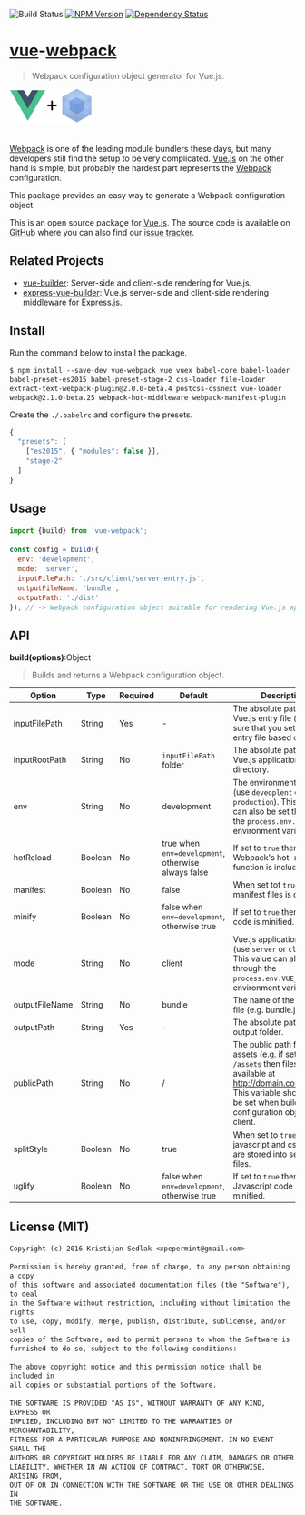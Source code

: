 ![Build Status](https://travis-ci.org/xpepermint/vue-webpack.svg?branch=master)&nbsp;[![NPM Version](https://badge.fury.io/js/contextable.svg)](https://badge.fury.io/js/contextable)&nbsp;[![Dependency Status](https://gemnasium.com/xpepermint/vue-webpack.svg)](https://gemnasium.com/xpepermint/vue-webpack)

# [vue](http://vuejs.org)-[webpack](https://webpack.github.io)

> Webpack configuration object generator for Vue.js.

<img src="logo.png" height="60" style="margin-bottom: 20px" />

[Webpack](https://webpack.github.io) is one of the leading module bundlers these days, but many developers still find the setup to be very complicated. [Vue.js](http://vuejs.org) on the other hand is simple, but probably the hardest part represents the [Webpack](https://webpack.github.io) configuration.

This package provides an easy way to generate a Webpack configuration object.

This is an open source package for [Vue.js](http://vuejs.org/). The source code is available on [GitHub](https://github.com/xpepermint/vue-webpack) where you can also find our [issue tracker](https://github.com/xpepermint/vue-webpack/issues).

## Related Projects

* [vue-builder](https://github.com/xpepermint/vue-builder): Server-side and client-side rendering for Vue.js.
* [express-vue-builder](https://github.com/xpepermint/express-vue-builder): Vue.js server-side and client-side rendering middleware for Express.js.

## Install

Run the command below to install the package.

```
$ npm install --save-dev vue-webpack vue vuex babel-core babel-loader babel-preset-es2015 babel-preset-stage-2 css-loader file-loader extract-text-webpack-plugin@2.0.0-beta.4 postcss-cssnext vue-loader webpack@2.1.0-beta.25 webpack-hot-middleware webpack-manifest-plugin
```

Create the `./.babelrc` and configure the presets.

```js
{
  "presets": [
    ["es2015", { "modules": false }],
    "stage-2"
  ]
}
```

## Usage

```js
import {build} from 'vue-webpack';

const config = build({
  env: 'development',
  mode: 'server',
  inputFilePath: './src/client/server-entry.js',
  outputFileName: 'bundle',
  outputPath: './dist'
}); // -> Webpack configuration object suitable for rendering Vue.js applications.
```

## API

**build(options)**:Object

> Builds and returns a Webpack configuration object.

| Option | Type | Required | Default | Description
|--------|------|----------|---------|------------
| inputFilePath | String | Yes | - | The absolute path to Vue.js entry file (make sure that you set the right entry file based on `mode`).
| inputRootPath | String | No | `inputFilePath` folder | The absolute path to the Vue.js application's root directory.
| env | String | No | development | The environment name (use `deveoplent` or `production`). This value can also be set through the `process.env.NODE_ENV` environment variable.
| hotReload | Boolean | No | true when `env=development`, otherwise always false | If set to `true` then Webpack's hot-reload function is included.
| manifest | Boolean | No | false | When set tot `true`, the manifest files is created.
| minify | Boolean | No | false when `env=development`, otherwise true | If set to `true` then CSS code is minified.
| mode | String | No | client | Vue.js application mode (use `server` or `client`). This value can also be set through the `process.env.VUE_ENV` environment variable.
| outputFileName | String | No | bundle | The name of the bundle file (e.g. bundle.js).
| outputPath | String | Yes | - | The absolute path to the output folder.
| publicPath | String | No | / | The public path for the assets (e.g. if set to `/assets` then files are available at http://domain.com/assets). This variable should only be set when building a configuration object for a client.
| splitStyle | Boolean | No | true | When set to `true`, javascript and css code are stored into separated files.
| uglify | Boolean | No | false when `env=development`, otherwise true | If set to `true` then Javascript code is minified.

## License (MIT)

```
Copyright (c) 2016 Kristijan Sedlak <xpepermint@gmail.com>

Permission is hereby granted, free of charge, to any person obtaining a copy
of this software and associated documentation files (the "Software"), to deal
in the Software without restriction, including without limitation the rights
to use, copy, modify, merge, publish, distribute, sublicense, and/or sell
copies of the Software, and to permit persons to whom the Software is
furnished to do so, subject to the following conditions:

The above copyright notice and this permission notice shall be included in
all copies or substantial portions of the Software.

THE SOFTWARE IS PROVIDED "AS IS", WITHOUT WARRANTY OF ANY KIND, EXPRESS OR
IMPLIED, INCLUDING BUT NOT LIMITED TO THE WARRANTIES OF MERCHANTABILITY,
FITNESS FOR A PARTICULAR PURPOSE AND NONINFRINGEMENT. IN NO EVENT SHALL THE
AUTHORS OR COPYRIGHT HOLDERS BE LIABLE FOR ANY CLAIM, DAMAGES OR OTHER
LIABILITY, WHETHER IN AN ACTION OF CONTRACT, TORT OR OTHERWISE, ARISING FROM,
OUT OF OR IN CONNECTION WITH THE SOFTWARE OR THE USE OR OTHER DEALINGS IN
THE SOFTWARE.
```
